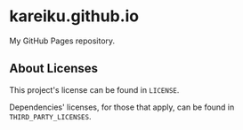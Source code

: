 # kareiku.github.io

My GitHub Pages repository.

## About Licenses

This project's license can be found in `LICENSE`.

Dependencies' licenses, for those that apply, can be found in `THIRD_PARTY_LICENSES`.
